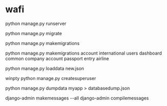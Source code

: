 # wafi
python manage.py runserver

python manage.py migrate

python manage.py makemigrations


python manage.py makemigrations account international  users dashboard common company account passport entry airline

python manage.py loaddata new.json




winpty python manage.py createsuperuser

python manage.py dumpdata myapp > databasedump.json


django-admin makemessages --all
django-admin compilemessages




